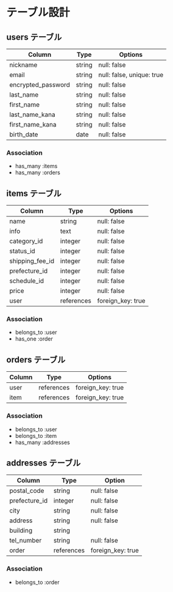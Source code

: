 # テーブル設計

## users テーブル

| Column             | Type   | Options                   |
| ------------------ | ------ | ------------------------- |
| nickname           | string | null: false               |
| email              | string | null: false, unique: true |
| encrypted_password | string | null: false               |
| last_name          | string | null: false               |
| first_name         | string | null: false               |
| last_name_kana     | string | null: false               |
| first_name_kana    | string | null: false               |
| birth_date         | date   | null: false               |

### Association

- has_many :items
- has_many :orders

## items テーブル

| Column          | Type       | Options           |
| --------------- | ---------- | ----------------- |
| name            | string     | null: false       |
| info            | text       | null: false       |
| category_id     | integer    | null: false       |
| status_id       | integer    | null: false       |
| shipping_fee_id | integer    | null: false       |
| prefecture_id   | integer    | null: false       |
| schedule_id     | integer    | null: false       |
| price           | integer    | null: false       |
| user            | references | foreign_key: true |

### Association

- belongs_to :user
- has_one :order

## orders テーブル

| Column    | Type       | Options           |
| --------- | ---------- | ----------------- |
| user      | references | foreign_key: true |
| item      | references | foreign_key: true |

### Association

- belongs_to :user
- belongs_to :item
- has_many :addresses

## addresses テーブル

| Column         | Type       | Option            |
| -------------- | ---------- | ----------------- |
| postal_code    | string     | null: false       |
| prefecture_id  | integer    | null: false       |
| city           | string     | null: false       |
| address        | string     | null: false       |
| building       | string     |                   |
| tel_number     | string     | null: false       |
| order          | references | foreign_key: true |

### Association

- belongs_to :order